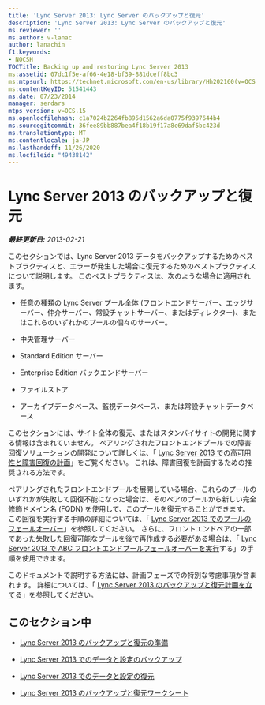 ```yaml
---
title: 'Lync Server 2013: Lync Server のバックアップと復元'
description: 'Lync Server 2013: Lync Server のバックアップと復元'
ms.reviewer: ''
ms.author: v-lanac
author: lanachin
f1.keywords:
- NOCSH
TOCTitle: Backing up and restoring Lync Server 2013
ms:assetid: 07dc1f5e-af66-4e18-bf39-881dceff8bc3
ms:mtpsurl: https://technet.microsoft.com/en-us/library/Hh202160(v=OCS.15)
ms:contentKeyID: 51541443
ms.date: 07/23/2014
manager: serdars
mtps_version: v=OCS.15
ms.openlocfilehash: c1a7024b2264fb895d1562a6da0775f9397644b4
ms.sourcegitcommit: 36fee89bb887bea4f18b19f17a8c69daf5bc423d
ms.translationtype: MT
ms.contentlocale: ja-JP
ms.lasthandoff: 11/26/2020
ms.locfileid: "49438142"
---
```

# <a name="backing-up-and-restoring-lync-server-2013"></a>Lync Server 2013 のバックアップと復元

<div data-xmlns="http://www.w3.org/1999/xhtml">

<div class="topic" data-xmlns="http://www.w3.org/1999/xhtml" data-msxsl="urn:schemas-microsoft-com:xslt" data-cs="https://msdn.microsoft.com/">

<div data-asp="https://msdn2.microsoft.com/asp">



</div>

<div id="mainSection">

<div id="mainBody">

<span> </span>

_**最終更新日:** 2013-02-21_

このセクションでは、Lync Server 2013 データをバックアップするためのベストプラクティスと、エラーが発生した場合に復元するためのベストプラクティスについて説明します。 このベストプラクティスは、次のような場合に適用されます。

  - 任意の種類の Lync Server プール全体 (フロントエンドサーバー、エッジサーバー、仲介サーバー、常設チャットサーバー、またはディレクター)、またはこれらのいずれかのプールの個々のサーバー。

  - 中央管理サーバー

  - Standard Edition サーバー

  - Enterprise Edition バックエンドサーバー

  - ファイルストア

  - アーカイブデータベース、監視データベース、または常設チャットデータベース

このセクションには、サイト全体の復元、またはスタンバイサイトの開発に関する情報は含まれていません。 ペアリングされたフロントエンドプールでの障害回復ソリューションの開発について詳しくは、「 [Lync Server 2013 での高可用性と障害回復の計画](lync-server-2013-planning-for-high-availability-and-disaster-recovery.md)」をご覧ください。 これは、障害回復を計画するための推奨される方法です。

ペアリングされたフロントエンドプールを展開している場合、これらのプールのいずれかが失敗して回復不能になった場合は、そのペアのプールから新しい完全修飾ドメイン名 (FQDN) を使用して、このプールを復元することができます。 この回復を実行する手順の詳細については、「 [Lync Server 2013 でのプールのフェールオーバー](lync-server-2013-failing-over-a-pool.md)」を参照してください。 さらに、フロントエンドペアの一部であった失敗した回復可能なプールを後で再作成する必要がある場合は、「 [Lync Server 2013 で ABC フロントエンドプールフェールオーバーを実行](lync-server-2013-performing-an-abc-front-end-pool-failover.md)する」の手順を使用できます。

このドキュメントで説明する方法には、計画フェーズでの特別な考慮事項が含まれます。 詳細については、「 [Lync Server 2013 のバックアップと復元計画を立てる](lync-server-2013-establishing-a-backup-and-restoration-plan.md)」を参照してください。

<div>

## <a name="in-this-section"></a>このセクション中

  - [Lync Server 2013 のバックアップと復元の準備](lync-server-2013-preparing-for-lync-server-backup-and-restoration.md)

  - [Lync Server 2013 でのデータと設定のバックアップ](lync-server-2013-backing-up-data-and-settings.md)

  - [Lync Server 2013 でのデータと設定の復元](lync-server-2013-restoring-data-and-settings.md)

  - [Lync Server 2013 のバックアップと復元ワークシート](lync-server-2013-backup-and-restoration-worksheets.md)

</div>

</div>

<span> </span>

</div>

</div>

</div>

